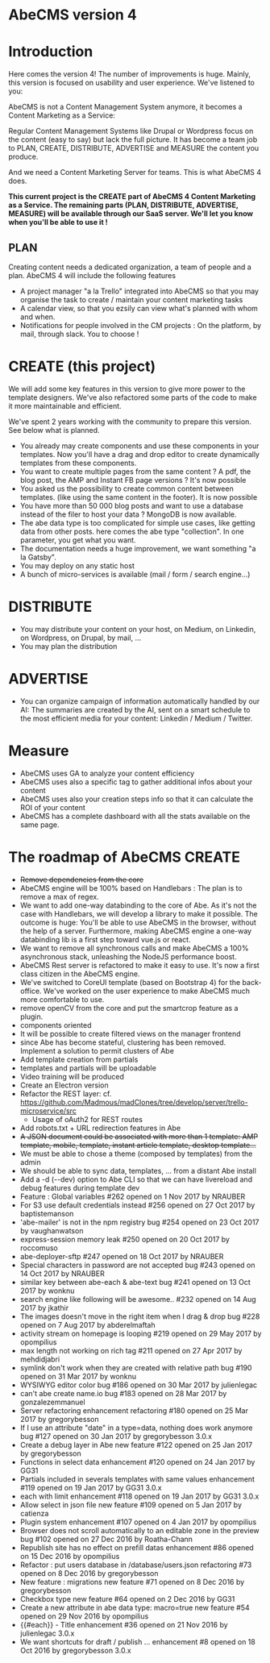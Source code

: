 # AbeCMS version 4

# Introduction

Here comes the version 4! The number of improvements is huge. Mainly, this version is focused on usability and user experience. We've listened to you:

AbeCMS is not a Content Management System anymore, it becomes a Content Marketing as a Service:

Regular Content Management Systems like Drupal or Wordpress focus on the content (easy to say) but lack the full picture. It has become a team job to PLAN, CREATE, DISTRIBUTE, ADVERTISE and MEASURE the content you produce.

And we need a Content Marketing Server for teams. This is what AbeCMS 4 does. 

**This current project is the CREATE part of AbeCMS 4 Content Marketing as a Service. The remaining parts (PLAN, DISTRIBUTE, ADVERTISE, MEASURE) will be available through our SaaS server. We'll let you know when you'll be able to use it !**

## PLAN
Creating content needs a dedicated organization, a team of people and a plan. AbeCMS 4 will include the following features

- A project manager "a la Trello" integrated into AbeCMS so that you may organise the task to create / maintain your content marketing tasks
- A calendar view, so that you ezsily can view what's planned with whom and when.
- Notifications for people involved in the CM projects : On the platform, by mail, through slack. You to choose !

# CREATE (this project)
We will add some key features in this version to give more power to the template designers. We've also refactored some parts of the code to make it more maintainable and efficient.

We've spent 2 years working with the community to prepare this version. See below what is planned.

- You already may create components and use these components in your templates. Now you'll have a drag and drop editor to create dynamically templates from these components.
- You want to create multiple pages from the same content ? A pdf, the blog post, the AMP and Instant FB page versions ? It's now possible
- You asked us the possibility to create common content between templates. (like using the same content in the footer). It is now possible
- You have more than 50 000 blog posts and want to use a database instead of the filer to host your data ? MongoDB is now available.
- The abe data type is too complicated for simple use cases, like getting data from other posts. here comes the abe type "collection". In one parameter, you get what you want.
- The documentation needs a huge improvement, we want something "a la Gatsby".
- You may deploy on any static host
- A bunch of micro-services is available (mail / form / search engine...)

# DISTRIBUTE
- You may distribute your content on your host, on Medium, on Linkedin, on Wordpress, on Drupal, by mail, ...
- You may plan the distribution

# ADVERTISE
- You can organize campaign of information automatically handled by our AI: The summaries are  created by the AI, sent on a smart schedule to the most efficient media for your content: Linkedin / Medium / Twitter.

# Measure
- AbeCMS uses GA to analyze your content efficiency
- AbeCMS uses also a specific tag to gather additional infos about your content
- AbeCMS uses also your creation steps info so that it can calculate the ROI of your content
- AbeCMS has a complete dashboard with all the stats available on the same page.


# The roadmap of AbeCMS CREATE

- ~~Remove dependencies from the core~~
- AbeCMS engine will be 100% based on Handlebars : The plan is to remove a max of regex. 
- We want to add one-way databinding to the core of Abe. As it's not the case with Handlebars, we will develop a library to make it possible. The outcome is huge: You'll be able to use AbeCMS in the browser, without the help of a server. Furthermore, making AbeCMS engine a one-way databinding lib is a first step toward vue.js or react.
- We want to remove all synchronous calls and make AbeCMS a 100% asynchronous stack, unleashing the NodeJS performance boost.
- AbeCMS Rest server is refactored to make it easy to use. It's now a first class citizen in the AbeCMS engine.
- We've switched to CoreUI template (based on Bootstrap 4) for the back-office. We've worked on the user experience to make AbeCMS much more comfortable to use.
- remove openCV from the core and put the smartcrop feature as a plugin.
- components oriented
- It will be possible to create filtered views on the manager frontend
- since Abe has become stateful, clustering has been removed. Implement a solution to permit clusters of Abe
- Add template creation from partials
- templates and partials will be uploadable
- Video training will be produced
- Create an Electron version
- Refactor the REST layer: cf. https://github.com/Madmous/madClones/tree/develop/server/trello-microservice/src
  - Usage of oAuth2 for REST routes
- Add robots.txt + URL redirection features in Abe
- ~~A JSON document could be associated with more than 1 template: AMP template, mobile, template, instant article template, desktop template...~~
- We must be able to chose a theme (composed by templates) from the admin
- We should be able to sync data, templates, ... from a distant Abe install
- Add a -d (--dev) option to Abe CLI so that we can have livereload and debug features during template dev
- Feature : Global variables #262 opened on 1 Nov 2017 by NRAUBER 
- For S3 use default credentials instead #256 opened on 27 Oct 2017 by baptistemanson 
- 'abe-mailer' is not in the npm registry bug #254 opened on 23 Oct 2017 by vaughanwatson 
- express-session memory leak #250 opened on 20 Oct 2017 by roccomuso 
- abe-deployer-sftp #247 opened on 18 Oct 2017 by NRAUBER 
- Special characters in password are not accepted bug #243 opened on 14 Oct 2017 by NRAUBER 
- similar key between abe-each & abe-text bug #241 opened on 13 Oct 2017 by wonknu 
- search engine like following will be awesome.. #232 opened on 14 Aug 2017 by jkathir 
- The images doesn't move in the right item when I drag & drop bug #228 opened on 7 Aug 2017 by abderelmaftah 
- activity stream on homepage is looping #219 opened on 29 May 2017 by opompilius 
- max length not working on rich tag #211 opened on 27 Apr 2017 by mehdidjabri 
- symlink don't work when they are created with relative path bug #190 opened on 31 Mar 2017 by wonknu 
- WYSIWYG editor color bug #186 opened on 30 Mar 2017 by julienlegac 
- can't abe create name.io bug #183 opened on 28 Mar 2017 by gonzalezemmanuel 
- Server refactoring enhancement refactoring #180 opened on 25 Mar 2017 by gregorybesson 
- If I use an attribute "date" in a type=data, nothing does work anymore bug #127 opened on 30 Jan 2017 by gregorybesson  3.0.x
- Create a debug layer in Abe new feature #122 opened on 25 Jan 2017 by gregorybesson 
- Functions in select data enhancement #120 opened on 24 Jan 2017 by GG31 
- Partials included in severals templates with same values enhancement #119 opened on 19 Jan 2017 by GG31  3.0.x
- each with limit enhancement #118 opened on 19 Jan 2017 by GG31  3.0.x
- Allow select in json file new feature #109 opened on 5 Jan 2017 by catienza 
- Plugin system enhancement #107 opened on 4 Jan 2017 by opompilius 
- Browser does not scroll automatically to an editable zone in the preview bug #102 opened on 27 Dec 2016 by Roatha-Chann 
- Republish site has no effect on prefill datas enhancement #86 opened on 15 Dec 2016 by opompilius 
- Refactor : put users database in /database/users.json refactoring #73 opened on 8 Dec 2016 by gregorybesson 
- New feature : migrations new feature #71 opened on 8 Dec 2016 by gregorybesson 
- Checkbox type new feature #64 opened on 2 Dec 2016 by GG31 
- Create a new attribute in abe data type: macro=true new feature #54 opened on 29 Nov 2016 by opompilius 
- {{#each}} - Title enhancement #36 opened on 21 Nov 2016 by julienlegac  3.0.x
- We want shortcuts for draft / publish ... enhancement #8 opened on 18 Oct 2016 by gregorybesson  3.0.x

